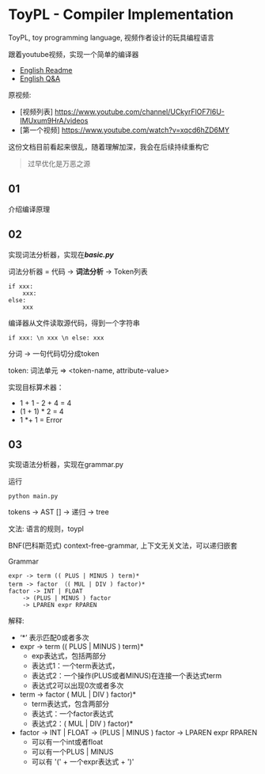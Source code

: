 # ToyPL - Compiler Implementation
ToyPL, toy programming language, 视频作者设计的玩具编程语言

跟着youtube视频，实现一个简单的编译器

- [English Readme](https://github.com/shyandsy/ToyPL-compiler-implementation/blob/main/README.md)
- [English Q&A](https://github.com/shyandsy/ToyPL-compiler-implementation/blob/main/Question-And-Answer.md)

原视频:
- [视频列表] https://www.youtube.com/channel/UCkyrFlOF7I6U-IMUxum9HrA/videos
- [第一个视频] https://www.youtube.com/watch?v=xqcd6hZD6MY

这份文档目前看起来很乱，随着理解加深，我会在后续持续重构它
> 过早优化是万恶之源

## 01 
介绍编译原理

## 02
实现词法分析器，实现在***basic.py***

词法分析器 = 代码 -> **词法分析** -> Token列表
```
if xxx:
    xxx:
else:
    xxx
```

编译器从文件读取源代码，得到一个字符串
```
if xxx: \n xxx \n else: xxx
```

分词 -> 一句代码切分成token

token: 词法单元 => <token-name, attribute-value>

实现目标算术器：
- 1 + 1 - 2 + 4 = 4
- (1 + 1) * 2 = 4
- 1 *+ 1 = Error

## 03
实现语法分析器，实现在grammar.py

运行
```shell
python main.py
```

tokens -> AST
[] -> 递归 -> tree

文法: 语言的规则，toypl

BNF(巴科斯范式)
context-free-grammar, 上下文无关文法，可以递归嵌套

Grammar
```
expr -> term (( PLUS | MINUS ) term)*
term -> factor （( MUL | DIV ) factor)*
factor -> INT | FLOAT
    -> (PLUS | MINUS ) factor
    -> LPAREN expr RPAREN
```

解释:
- ‘*’ 表示匹配0或者多次
- expr -> term (( PLUS | MINUS ) term)*
  - exp表达式，包括两部分
  - 表达式1：一个term表达式，
  - 表达式2：一个操作(PLUS或者MINUS)在连接一个表达式term
  - 表达式2可以出现0次或者多次
- term -> factor ( MUL | DIV ) factor)*
  - term表达式，包含两部分
  - 表达式：一个factor表达式
  - 表达式2：( MUL | DIV ) factor)*
- factor -> INT | FLOAT
    -> (PLUS | MINUS ) factor
    -> LPAREN expr RPAREN
  - 可以有一个int或者float
  - 可以有一个PLUS | MINUS
  - 可以有 '(' + 一个expr表达式 + ')'

